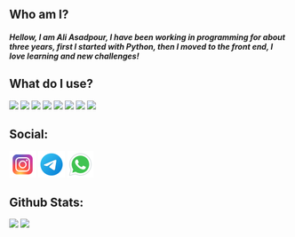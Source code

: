 ## Who am I?
##### Hellow, I am Ali Asadpour, I have been working in programming for about three years, first I started with Python, then I moved to the front end, I love learning and new challenges!

## What do I use?
<img src="https://img.shields.io/badge/HTML5-E34F26?style=for-the-badge&logo=html5&logoColor=white" > <img src="https://img.shields.io/badge/CSS3-1572B6?style=for-the-badge&logo=css3&logoColor=white" > 
<img src="https://img.shields.io/badge/Bootstrap-563D7C?style=for-the-badge&logo=bootstrap&logoColor=white" > 
<img src="https://img.shields.io/badge/Material%20UI-007FFF?style=for-the-badge&logo=mui&logoColor=white" >
<img src="https://img.shields.io/badge/npm-CB3837?style=for-the-badge&logo=npm&logoColor=white" >
<img src="https://img.shields.io/badge/JavaScript-323330?style=for-the-badge&logo=javascript&logoColor=F7DF1E" > 
<img src="https://img.shields.io/badge/React-20232A?style=for-the-badge&logo=react&logoColor=61DAFB" >
<img src="https://img.shields.io/badge/Python-FFD43B?style=for-the-badge&logo=python&logoColor=blue" >

## Social:
[<img src="./icons/instagram.png">](https://instagram.com/_ali.asadpour_/)
[<img src="./icons/telegram.png">](https://t.me/Ali11Asad/)
[<img src="./icons/whatsapp.png">](https://whatsapp.com/dl/code=r796xDFbY6)

## Github Stats:
<p>
  <img src="https://github-readme-stats.vercel.app/api/top-langs/?username=Ali-Asadpour" />
  <img src="https://github-readme-stats.vercel.app/api?username=Ali-Asadpour&show_icons=true&theme=radical" />
</p>
